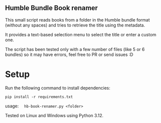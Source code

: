 ## Humble Bundle Book renamer

This small script reads books from a folder in the Humble bundle format (without any spaces) and tries to retrieve the title using the metadata.

It provides a text-based selection menu to select the title or enter a custom one.

The script has been tested only with a few number of files (like 5 or 6 bundles) so it may have errors, feel free to PR or send issues :D

Setup
=====

Run the following command to install dependencies:

``` pip install -r requirements.txt ```


usage:
```   hb-book-renamer.py <folder> ```

Tested on Linux and Windows using Python 3.12.


